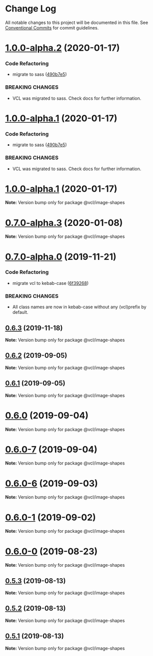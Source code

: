 # Change Log

All notable changes to this project will be documented in this file.
See [Conventional Commits](https://conventionalcommits.org) for commit guidelines.

# [1.0.0-alpha.2](https://github.com/vcl/vcl/compare/v0.7.0-alpha.3...v1.0.0-alpha.2) (2020-01-17)


### Code Refactoring

* migrate to sass ([490b7e5](https://github.com/vcl/vcl/commit/490b7e549d7445d27c8832d00560436e35f71511))


### BREAKING CHANGES

* VCL was migrated to sass. Check docs for further information.





# [1.0.0-alpha.1](https://github.com/vcl/vcl/compare/v0.7.0-alpha.3...v1.0.0-alpha.1) (2020-01-17)


### Code Refactoring

* migrate to sass ([490b7e5](https://github.com/vcl/vcl/commit/490b7e549d7445d27c8832d00560436e35f71511))


### BREAKING CHANGES

* VCL was migrated to sass. Check docs for further information.





# [1.0.0-alpha.1](https://github.com/vcl/vcl/compare/v0.7.0-alpha.3...v1.0.0-alpha.1) (2020-01-17)

**Note:** Version bump only for package @vcl/image-shapes





# [0.7.0-alpha.3](https://github.com/vcl/vcl/compare/v0.7.0-alpha.0...v0.7.0-alpha.3) (2020-01-08)

**Note:** Version bump only for package @vcl/image-shapes





# [0.7.0-alpha.0](https://github.com/vcl/vcl/compare/v0.6.2...v0.7.0-alpha.0) (2019-11-21)


### Code Refactoring

* migrate vcl to kebab-case ([6f39268](https://github.com/vcl/vcl/commit/6f39268fe95b3f48d44da527e7e283e97eca04cd))


### BREAKING CHANGES

* All class names are now in kebab-case without any (vcl)prefix by default.





## [0.6.3](https://github.com/vcl/vcl/compare/v0.6.2...v0.6.3) (2019-11-18)

**Note:** Version bump only for package @vcl/image-shapes





## [0.6.2](https://github.com/vcl/vcl/compare/v0.6.1...v0.6.2) (2019-09-05)

**Note:** Version bump only for package @vcl/image-shapes





## [0.6.1](https://github.com/vcl/vcl/compare/v0.6.0...v0.6.1) (2019-09-05)

**Note:** Version bump only for package @vcl/image-shapes





# [0.6.0](https://github.com/vcl/vcl/compare/v0.6.0-7...v0.6.0) (2019-09-04)

**Note:** Version bump only for package @vcl/image-shapes





# [0.6.0-7](https://github.com/vcl/vcl/compare/v0.6.0-5...v0.6.0-7) (2019-09-04)

**Note:** Version bump only for package @vcl/image-shapes





# [0.6.0-6](https://github.com/vcl/vcl/compare/v0.6.0-5...v0.6.0-6) (2019-09-03)

**Note:** Version bump only for package @vcl/image-shapes





# [0.6.0-1](https://github.com/vcl/vcl/compare/v0.6.0-0...v0.6.0-1) (2019-09-02)

**Note:** Version bump only for package @vcl/image-shapes





# [0.6.0-0](https://github.com/vcl/vcl/compare/v0.5.4...v0.6.0-0) (2019-08-23)

**Note:** Version bump only for package @vcl/image-shapes





## [0.5.3](https://github.com/vcl/vcl/compare/v0.5.1...v0.5.3) (2019-08-13)

**Note:** Version bump only for package @vcl/image-shapes





## [0.5.2](https://github.com/vcl/vcl/compare/v0.5.1...v0.5.2) (2019-08-13)

**Note:** Version bump only for package @vcl/image-shapes





## [0.5.1](https://github.com/vcl/vcl/compare/v0.5.0...v0.5.1) (2019-08-13)

**Note:** Version bump only for package @vcl/image-shapes
